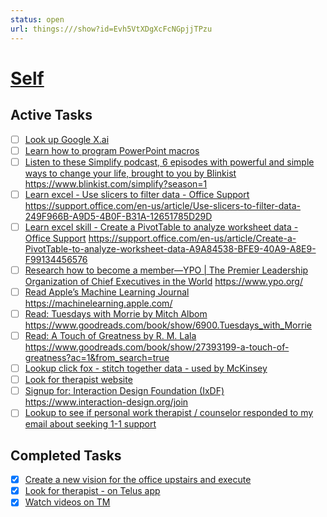 ```yaml
---
status: open
url: things:///show?id=Evh5VtXDgXcFcNGpjjTPzu
---
```


# [Self](things:///show?id=Evh5VtXDgXcFcNGpjjTPzu)

## Active Tasks

- [ ] [Look up Google X.ai](things:///show?id=QhCw3xG29APnmQBfMqdBHH)
- [ ] [Learn how to program PowerPoint macros](things:///show?id=TiR2WP5wdgH5yMby2mzZuA)
- [ ] [Listen to these Simplify podcast, 6 episodes with powerful and simple ways to change your life, brought to you by Blinkist](things:///show?id=CVmskjfet18tJTngnzER61)
	https://www.blinkist.com/simplify?season=1
- [ ] [Learn excel - Use slicers to filter data - Office Support](things:///show?id=Fqw19bykoCSsjMgoy1HyNs)
	https://support.office.com/en-us/article/Use-slicers-to-filter-data-249F966B-A9D5-4B0F-B31A-12651785D29D
- [ ] [Learn excel skill - Create a PivotTable to analyze worksheet data - Office Support](things:///show?id=GwCvTjPpZAgDJfUZ2hUxga)
	https://support.office.com/en-us/article/Create-a-PivotTable-to-analyze-worksheet-data-A9A84538-BFE9-40A9-A8E9-F99134456576
- [ ] [Research how to become a member—YPO | The Premier Leadership Organization of Chief Executives in the World](things:///show?id=bK8EGnrMoXS2B8AagGi6g)
	https://www.ypo.org/
- [ ] [Read Apple’s Machine Learning Journal](things:///show?id=At8zQ8ZPafDX4PMyGWVSrb)
	https://machinelearning.apple.com/
- [ ] [Read: Tuesdays with Morrie by Mitch Albom](things:///show?id=S5xUwxDDTTdWLtPSErEBM8)
	https://www.goodreads.com/book/show/6900.Tuesdays_with_Morrie
- [ ] [Read: A Touch of Greatness by R. M. Lala](things:///show?id=Ke1KjimhAK1eLyWQe89Jhp)
	https://www.goodreads.com/book/show/27393199-a-touch-of-greatness?ac=1&from_search=true
- [ ] [Lookup click fox - stitch together data - used by McKinsey ](things:///show?id=PFVNvUsXeJAj3Njrjh7NXW)
- [ ] [Look for therapist website](things:///show?id=7Z3ha62guoGVwggbYS4XSP)
- [ ] [Signup for: Interaction Design Foundation (IxDF)](things:///show?id=UbZ3G1zgey715FQXLP6PS3)
	https://www.interaction-design.org/join
- [ ] [Lookup to see if personal work therapist / counselor responded to my email about seeking 1-1 support  ](things:///show?id=GeDZNgKK4WK33rvv54XNZS)

## Completed Tasks

- [x] [Create a new vision for the office upstairs and execute ](things:///show?id=VaLK7Bix4i4WwP6yCst5tD)
- [x] [Look for therapist - on Telus app](things:///show?id=VJhH6eg14GiJDzZvyiCBSq)
- [x] [Watch videos on TM](things:///show?id=DWANnGkPByKU31znJZqief)